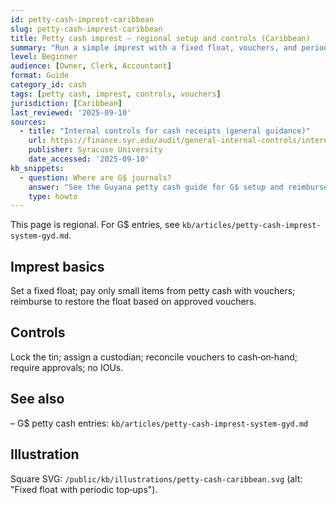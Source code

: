 ```yaml
---
id: petty-cash-imprest-caribbean
slug: petty-cash-imprest-caribbean
title: Petty cash imprest — regional setup and controls (Caribbean)
summary: "Run a simple imprest with a fixed float, vouchers, and periodic top‑ups. Regional guidance; cross‑link to G$ entries and controls."
level: Beginner
audience: [Owner, Clerk, Accountant]
format: Guide
category_id: cash
tags: [petty cash, imprest, controls, vouchers]
jurisdiction: [Caribbean]
last_reviewed: '2025-09-10'
sources:
  - title: "Internal controls for cash receipts (general guidance)"
    url: https://finance.syr.edu/audit/general-internal-controls/internal-controls-for-cash-receipts-and-revenue/
    publisher: Syracuse University
    date_accessed: '2025-09-10'
kb_snippets:
  - question: Where are G$ journals?
    answer: "See the Guyana petty cash guide for G$ setup and reimbursement entries."
    type: howto
---
```


This page is regional. For G$ entries, see `kb/articles/petty-cash-imprest-system-gyd.md`.

## Imprest basics
Set a fixed float; pay only small items from petty cash with vouchers; reimburse to restore the float based on approved vouchers.

## Controls
Lock the tin; assign a custodian; reconcile vouchers to cash‑on‑hand; require approvals; no IOUs.

## See also
– G$ petty cash entries: `kb/articles/petty-cash-imprest-system-gyd.md`

## Illustration
Square SVG: `/public/kb/illustrations/petty-cash-caribbean.svg` (alt: "Fixed float with periodic top‑ups").

